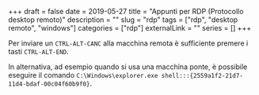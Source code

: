+++ 
draft = false
date = 2019-05-27
title = "Appunti per RDP (Protocollo desktop remoto)"
description = ""
slug = "rdp" 
tags = ["rdp", "desktop remoto", "windows"]
categories = ["rdp"]
externalLink = ""
series = []
+++

Per inviare un `CTRL-ALT-CANC` alla macchina remota è sufficiente premere i tasti `CTRL-ALT-END`.

In alternativa, ad esempio quando si usa una macchina ponte, è possibile eseguire il comando `C:\Windows\explorer.exe shell:::{2559a1f2-21d7-11d4-bdaf-00c04f60b9f0}`.